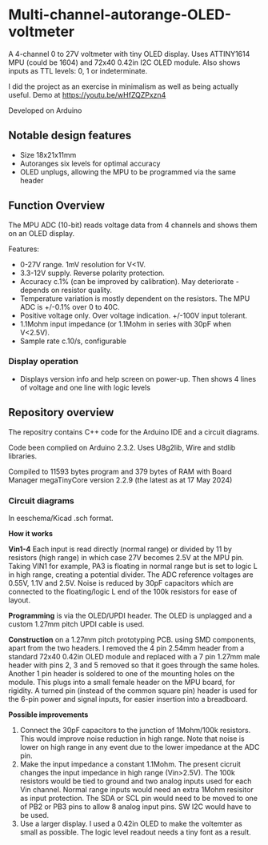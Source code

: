 # Multi-channel-autorange-OLED-voltmeter
A 4-channel 0 to 27V voltmeter with tiny OLED display. Uses ATTINY1614 MPU (could be 1604) and 72x40 0.42in I2C OLED module.
Also shows inputs as TTL levels: 0, 1 or indeterminate.

I did the project as an exercise in minimalism as well as being actually useful. Demo at https://youtu.be/wHfZQZPxzn4

Developed on Arduino

## Notable design features
* Size 18x21x11mm
* Autoranges six levels for optimal accuracy
* OLED unplugs, allowing the MPU to be programmed via the same header

## Function Overview
The MPU ADC (10-bit) reads voltage data from 4 channels and shows them on an OLED display.

Features:
* 0-27V range. 1mV resolution for V<1V.
* 3.3-12V supply. Reverse polarity protection.
* Accuracy c.1% (can be improved by calibration). May deteriorate - depends on resistor quality.
* Temperature variation is mostly dependent on the resistors. The MPU ADC is +/-0.1% over 0 to 40C. 
* Positive voltage only. Over voltage indication. +/-100V input tolerant.
* 1.1Mohm input impedance (or 1.1Mohm in series with 30pF when V<2.5V).
* Sample rate c.10/s, configurable

### Display operation
* Displays version info and help screen on power-up. Then shows 4 lines of voltage and one line with logic levels

## Repository overview
The repositry contains C++ code for the Arduino IDE and a circuit diagrams.

Code been complied on Arduino 2.3.2. Uses U8g2lib, Wire and stdlib libraries.

Compiled to 11593 bytes program and 379 bytes of RAM with Board Manager megaTinyCore version 2.2.9 (the latest as at 17 May 2024)

### Circuit diagrams
In eeschema/Kicad .sch format.

**How it works**

**Vin1-4** Each input is read directly (normal range) or divided by 11 by resistors (high range) in which case 27V becomes 2.5V at the MPU pin.
Taking VIN1 for example, PA3 is floating in normal range but is set to logic L in high range, creating a potential divider. The ADC reference voltages are 0.55V, 1.1V and 2.5V. Noise is reduced by 30pF capacitors which are connected to the floating/logic L end of the 100k resistors for ease of layout.

**Programming** is via the OLED/UPDI header. The OLED is unplagged and a custom 1.27mm pitch UPDI cable is used. 

**Construction** on a 1.27mm pitch prototyping PCB. using SMD components, apart from the two headers. I removed the 4 pin 2.54mm header from a standard 72x40 0.42in OLED module and replaced with a 7 pin 1.27mm male header with pins 2, 3 and 5 removed so that it goes through the same holes.
Another 1 pin header is soldered to one of the mounting holes on the module. This plugs into a small female header on the MPU board, for rigidity.
A turned pin (instead of the common square pin) header is used for the 6-pin power and signal inputs, for easier insertion into a breadboard.

**Possible improvements** 
1. Connect the 30pF capacitors to the junction of 1Mohm/100k resistors. This would improve noise reduction in high range. Note that noise is lower on high range in any event due to the lower impedance at the ADC pin.
2. Make the input impedance a constant 1.1Mohm. The present cicruit changes the input impedance in high range (Vin>2.5V). The 100k resistors would be tied to ground and two analog inputs used for each Vin channel. Normal range inputs would need an extra 1Mohm resisitor as input protection. The SDA or SCL pin would need to be moved to one of PB2 or PB3 pins to allow 8 analog input pins. SW I2C would have to be used.
3. Use a larger display. I used a 0.42in OLED to make the voltemter as small as possible. The logic level readout needs a tiny font as a result.
